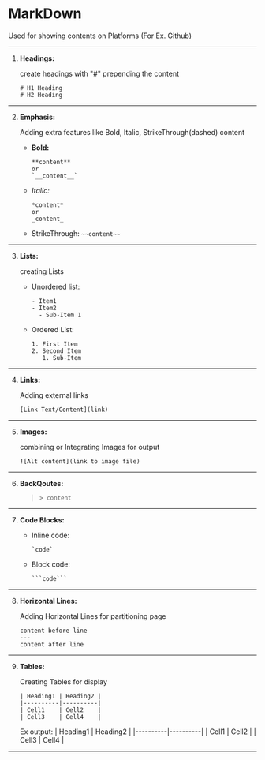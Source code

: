 # MarkDown

Used for showing contents on Platforms (For Ex. Github)

---

1. __Headings:__

   create headings with "#" prepending the content

   ```
   # H1 Heading
   # H2 Heading
   ```

---

2. __Emphasis:__

   Adding extra features like Bold, Italic, StrikeThrough(dashed) content

   - **Bold:**
     ```
     **content**
     or
     `__content__`
     ```

   - *Italic:*
     ```
     *content*
     or
     _content_
     ```

   - ~~StrikeThrough:~~
     ```~~content~~```

---

3. __Lists:__

   creating Lists

   - Unordered list:
     ```
     - Item1
     - Item2
       - Sub-Item 1
     ```

   - Ordered List:
     ```
     1. First Item
     2. Second Item
        1. Sub-Item
     ```

---

4. __Links:__

   Adding external links

   ```[Link Text/Content](link)```

---

5. __Images:__

   combining or Integrating Images for output

   ```![Alt content](link to image file)```

---

6. __BackQoutes:__

   > `> content`

---

7. __Code Blocks:__

   - Inline code:
     ```
     `code`
     ```

   - Block code:
     ```
     ```code```
     ```

---

8. __Horizontal Lines:__

   Adding Horizontal Lines for partitioning page

   ```
   content before line
   ---
   content after line
   ```

---

9. __Tables:__

   Creating Tables for display
   ```
   | Heading1 | Heading2 |
   |----------|----------|
   | Cell1    | Cell2    |
   | Cell3    | Cell4    |
   ```

   Ex output:
   | Heading1 | Heading2 |
   |----------|----------|
   | Cell1    | Cell2    |
   | Cell3    | Cell4    |

---

